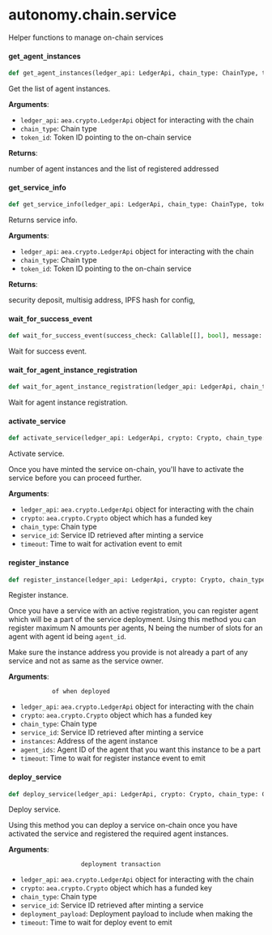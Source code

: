 <a id="autonomy.chain.service"></a>

# autonomy.chain.service

Helper functions to manage on-chain services

<a id="autonomy.chain.service.get_agent_instances"></a>

#### get`_`agent`_`instances

```python
def get_agent_instances(ledger_api: LedgerApi, chain_type: ChainType, token_id: int) -> Dict
```

Get the list of agent instances.

**Arguments**:

- `ledger_api`: `aea.crypto.LedgerApi` object for interacting with the chain
- `chain_type`: Chain type
- `token_id`: Token ID pointing to the on-chain service

**Returns**:

number of agent instances and the list of registered addressed

<a id="autonomy.chain.service.get_service_info"></a>

#### get`_`service`_`info

```python
def get_service_info(ledger_api: LedgerApi, chain_type: ChainType, token_id: int) -> ServiceInfo
```

Returns service info.

**Arguments**:

- `ledger_api`: `aea.crypto.LedgerApi` object for interacting with the chain
- `chain_type`: Chain type
- `token_id`: Token ID pointing to the on-chain service

**Returns**:

security deposit, multisig address, IPFS hash for config,

<a id="autonomy.chain.service.wait_for_success_event"></a>

#### wait`_`for`_`success`_`event

```python
def wait_for_success_event(success_check: Callable[[], bool], message: str = "Timeout error", timeout: Optional[float] = None, sleep: float = 1.0) -> None
```

Wait for success event.

<a id="autonomy.chain.service.wait_for_agent_instance_registration"></a>

#### wait`_`for`_`agent`_`instance`_`registration

```python
def wait_for_agent_instance_registration(ledger_api: LedgerApi, chain_type: ChainType, service_id: int, instances: List[str], timeout: Optional[float] = None) -> None
```

Wait for agent instance registration.

<a id="autonomy.chain.service.activate_service"></a>

#### activate`_`service

```python
def activate_service(ledger_api: LedgerApi, crypto: Crypto, chain_type: ChainType, service_id: int, timeout: Optional[float] = None) -> None
```

Activate service.

Once you have minted the service on-chain, you'll have to activate the service
before you can proceed further.

**Arguments**:

- `ledger_api`: `aea.crypto.LedgerApi` object for interacting with the chain
- `crypto`: `aea.crypto.Crypto` object which has a funded key
- `chain_type`: Chain type
- `service_id`: Service ID retrieved after minting a service
- `timeout`: Time to wait for activation event to emit

<a id="autonomy.chain.service.register_instance"></a>

#### register`_`instance

```python
def register_instance(ledger_api: LedgerApi, crypto: Crypto, chain_type: ChainType, service_id: int, instances: List[str], agent_ids: List[int], timeout: Optional[float] = None) -> None
```

Register instance.

Once you have a service with an active registration, you can register agent
which will be a part of the service deployment. Using this method you can
register maximum N amounts per agents, N being the number of slots for an agent
with agent id being `agent_id`.

Make sure the instance address you provide is not already a part of any service
and not as same as the service owner.

**Arguments**:

                of when deployed
- `ledger_api`: `aea.crypto.LedgerApi` object for interacting with the chain
- `crypto`: `aea.crypto.Crypto` object which has a funded key
- `chain_type`: Chain type
- `service_id`: Service ID retrieved after minting a service
- `instances`: Address of the agent instance
- `agent_ids`: Agent ID of the agent that you want this instance to be a part
- `timeout`: Time to wait for register instance event to emit

<a id="autonomy.chain.service.deploy_service"></a>

#### deploy`_`service

```python
def deploy_service(ledger_api: LedgerApi, crypto: Crypto, chain_type: ChainType, service_id: int, deployment_payload: Optional[str] = None, timeout: Optional[float] = None) -> None
```

Deploy service.

Using this method you can deploy a service on-chain once you have activated
the service and registered the required agent instances.

**Arguments**:

                        deployment transaction
- `ledger_api`: `aea.crypto.LedgerApi` object for interacting with the chain
- `crypto`: `aea.crypto.Crypto` object which has a funded key
- `chain_type`: Chain type
- `service_id`: Service ID retrieved after minting a service
- `deployment_payload`: Deployment payload to include when making the
- `timeout`: Time to wait for deploy event to emit

